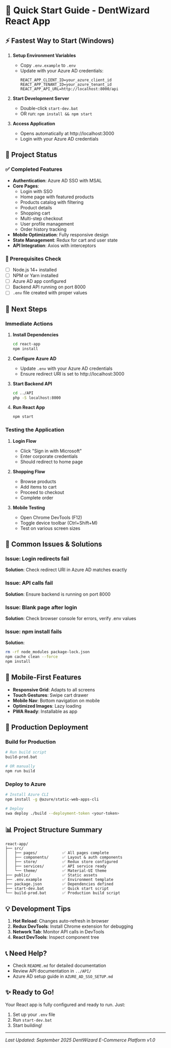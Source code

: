 # 🚀 Quick Start Guide - DentWizard React App

## ⚡ Fastest Way to Start (Windows)

1. **Setup Environment Variables**
   - Copy `.env.example` to `.env`
   - Update with your Azure AD credentials:
     ```
     REACT_APP_CLIENT_ID=your_azure_client_id
     REACT_APP_TENANT_ID=your_azure_tenant_id
     REACT_APP_API_URL=http://localhost:8000/api
     ```

2. **Start Development Server**
   - Double-click `start-dev.bat`
   - OR run: `npm install && npm start`

3. **Access Application**
   - Opens automatically at http://localhost:3000
   - Login with your Azure AD credentials

## 📁 Project Status

### ✅ Completed Features
- **Authentication**: Azure AD SSO with MSAL
- **Core Pages**: 
  - Login with SSO
  - Home page with featured products
  - Products catalog with filtering
  - Product details
  - Shopping cart
  - Multi-step checkout
  - User profile management
  - Order history tracking
- **Mobile Optimization**: Fully responsive design
- **State Management**: Redux for cart and user state
- **API Integration**: Axios with interceptors

### 🔧 Prerequisites Check
- [ ] Node.js 14+ installed
- [ ] NPM or Yarn installed
- [ ] Azure AD app configured
- [ ] Backend API running on port 8000
- [ ] `.env` file created with proper values

## 🎯 Next Steps

### Immediate Actions
1. **Install Dependencies**
   ```bash
   cd react-app
   npm install
   ```

2. **Configure Azure AD**
   - Update `.env` with your Azure AD credentials
   - Ensure redirect URI is set to http://localhost:3000

3. **Start Backend API**
   ```bash
   cd ../API
   php -S localhost:8000
   ```

4. **Run React App**
   ```bash
   npm start
   ```

### Testing the Application
1. **Login Flow**
   - Click "Sign in with Microsoft"
   - Enter corporate credentials
   - Should redirect to home page

2. **Shopping Flow**
   - Browse products
   - Add items to cart
   - Proceed to checkout
   - Complete order

3. **Mobile Testing**
   - Open Chrome DevTools (F12)
   - Toggle device toolbar (Ctrl+Shift+M)
   - Test on various screen sizes

## 🐛 Common Issues & Solutions

### Issue: Login redirects fail
**Solution**: Check redirect URI in Azure AD matches exactly

### Issue: API calls fail
**Solution**: Ensure backend is running on port 8000

### Issue: Blank page after login
**Solution**: Check browser console for errors, verify .env values

### Issue: npm install fails
**Solution**: 
```bash
rm -rf node_modules package-lock.json
npm cache clean --force
npm install
```

## 📱 Mobile-First Features
- **Responsive Grid**: Adapts to all screens
- **Touch Gestures**: Swipe cart drawer
- **Mobile Nav**: Bottom navigation on mobile
- **Optimized Images**: Lazy loading
- **PWA Ready**: Installable as app

## 🚀 Production Deployment

### Build for Production
```bash
# Run build script
build-prod.bat

# OR manually
npm run build
```

### Deploy to Azure
```bash
# Install Azure CLI
npm install -g @azure/static-web-apps-cli

# Deploy
swa deploy ./build --deployment-token <your-token>
```

## 📊 Project Structure Summary
```
react-app/
├── src/
│   ├── pages/           ✅ All pages complete
│   ├── components/      ✅ Layout & auth components
│   ├── store/           ✅ Redux store configured
│   ├── services/        ✅ API service ready
│   └── theme/           ✅ Material-UI theme
├── public/              ✅ Static assets
├── .env.example         ✅ Environment template
├── package.json         ✅ Dependencies defined
├── start-dev.bat        ✅ Quick start script
└── build-prod.bat       ✅ Production build script
```

## 💡 Development Tips
1. **Hot Reload**: Changes auto-refresh in browser
2. **Redux DevTools**: Install Chrome extension for debugging
3. **Network Tab**: Monitor API calls in DevTools
4. **React DevTools**: Inspect component tree

## 📞 Need Help?
- Check `README.md` for detailed documentation
- Review API documentation in `../API/`
- Azure AD setup guide in `AZURE_AD_SSO_SETUP.md`

## ✨ Ready to Go!
Your React app is fully configured and ready to run. Just:
1. Set up your `.env` file
2. Run `start-dev.bat`
3. Start building!

---
*Last Updated: September 2025*
*DentWizard E-Commerce Platform v1.0*